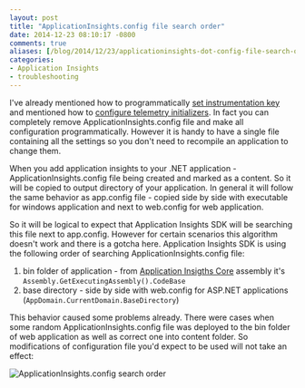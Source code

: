 ```yaml
---
layout: post
title: "ApplicationInsights.config file search order"
date: 2014-12-23 08:10:17 -0800
comments: true
aliases: [/blog/2014/12/23/applicationinsights-dot-config-file-search-order/]
categories: 
- Application Insights
- troubleshooting
---
```

I've already mentioned how to programmatically [set instrumentation key](/blog/2014/11/17/programmatically-set-instrumenttion-key/) and mentioned how to [configure telemetry initializers](/blog/2014/12/01/telemetry-initializers/). In fact you can completely remove ApplicationInsights.config file and make all configuration programmatically. However it is handy to have a single file containing all the settings so you don't need to recompile an application to change them.

When you add application insights to your .NET application - ApplicationInsights.config file being created and marked as a content. So it will be copied to output directory of your application. In general it will follow the same behavior as app.config file - copied side by side with executable for windows application and next to web.config for web application.

So it will be logical to expect that Application Insights SDK will be searching this file next to app.config. However for certain scenarios this algorithm doesn't work and there is a gotcha here. Application Insights SDK is using the following order of searching ApplicationInsights.config file:

1. bin folder of application - from [Application Insigths Core](http://www.nuget.org/packages/Microsoft.ApplicationInsights/0.12.0-build17386) assembly it's ```Assembly.GetExecutingAssembly().CodeBase```
2. base directory - side by side with web.config for ASP.NET applications (```AppDomain.CurrentDomain.BaseDirectory```)

This behavior caused some problems already. There were cases when some random ApplicationInsights.config file was deployed to the bin folder of web application as well as correct one into content folder. So modifications of configuration file you'd expect to be used will not take an effect:

![ApplicationInsights.config search order](/images/2014-12-23-applicationinsights-dot-config-file-search-order/ApplicationInsightsConfigSearchOrder.png)